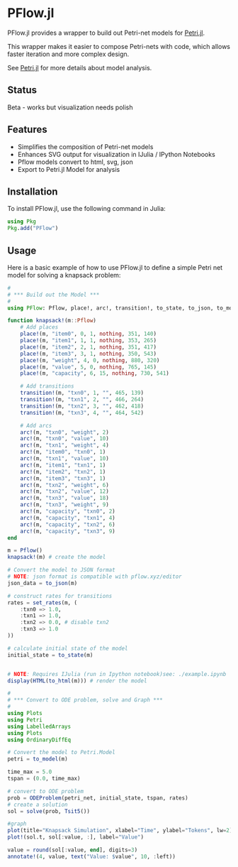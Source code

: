 # PFlow.jl

PFlow.jl provides a wrapper to build out Petri-net models for [Petri.jl](https://github.com/username/Petri.jl).

This wrapper makes it easier to compose Petri-nets with code, which allows faster iteration and more complex design.

See [Petri.jl](https://github.com/AlgebraicJulia/Petri.jl) for more details about model analysis.

## Status 

Beta - works but visualization needs polish

## Features
- Simplifies the composition of Petri-net models
- Enhances SVG output for visualization in IJulia / IPython Notebooks
- Pflow models convert to html, svg, json
- Export to Petri.jl Model for analysis

## Installation
To install PFlow.jl, use the following command in Julia:
```julia
using Pkg
Pkg.add("PFlow")
```

## Usage
Here is a basic example of how to use PFlow.jl to define a simple Petri net model for solving a knapsack problem:

```julia
#
# *** Build out the Model ***
#
using PFlow: Pflow, place!, arc!, transition!, to_state, to_json, to_model, set_rates

function knapsack!(m::Pflow)
    # Add places
    place!(m, "item0", 0, 1, nothing, 351, 140)
    place!(m, "item1", 1, 1, nothing, 353, 265)
    place!(m, "item2", 2, 1, nothing, 351, 417)
    place!(m, "item3", 3, 1, nothing, 350, 543)
    place!(m, "weight", 4, 0, nothing, 880, 320)
    place!(m, "value", 5, 0, nothing, 765, 145)
    place!(m, "capacity", 6, 15, nothing, 730, 541)

    # Add transitions
    transition!(m, "txn0", 1, "", 465, 139)
    transition!(m, "txn1", 2, "", 466, 264)
    transition!(m, "txn2", 3, "", 462, 418)
    transition!(m, "txn3", 4, "", 464, 542)

    # Add arcs
    arc!(m, "txn0", "weight", 2)
    arc!(m, "txn0", "value", 10)
    arc!(m, "txn1", "weight", 4)
    arc!(m, "item0", "txn0", 1)
    arc!(m, "txn1", "value", 10)
    arc!(m, "item1", "txn1", 1)
    arc!(m, "item2", "txn2", 1)
    arc!(m, "item3", "txn3", 1)
    arc!(m, "txn2", "weight", 6)
    arc!(m, "txn2", "value", 12)
    arc!(m, "txn3", "value", 18)
    arc!(m, "txn3", "weight", 9)
    arc!(m, "capacity", "txn0", 2)
    arc!(m, "capacity", "txn1", 4)
    arc!(m, "capacity", "txn2", 6)
    arc!(m, "capacity", "txn3", 9)
end

m = Pflow()
knapsack!(m) # create the model

# Convert the model to JSON format
# NOTE: json format is compatible with pflow.xyz/editor
json_data = to_json(m)

# construct rates for transitions
rates = set_rates(m, (
    :txn0 => 1.0,
    :txn1 => 1.0,
    :txn2 => 0.0, # disable txn2
    :txn3 => 1.0
))

# calculate initial state of the model
initial_state = to_state(m)


# NOTE: Requires IJulia (run in Ipython notebook)see: ./example.ipynb
display(HTML(to_html(m))) # render the model

#
# *** Convert to ODE problem, solve and Graph ***
#
using Plots
using Petri
using LabelledArrays
using Plots
using OrdinaryDiffEq

# Convert the model to Petri.Model
petri = to_model(m)

time_max = 5.0
tspan = (0.0, time_max)

# convert to ODE problem
prob = ODEProblem(petri_net, initial_state, tspan, rates)
# create a solution
sol = solve(prob, Tsit5())

#graph 
plot(title="Knapsack Simulation", xlabel="Time", ylabel="Tokens", lw=2)
plot!(sol.t, sol[:value, :], label="Value")

value = round(sol[:value, end], digits=3)
annotate!(4, value, text("Value: $value", 10, :left))
```

